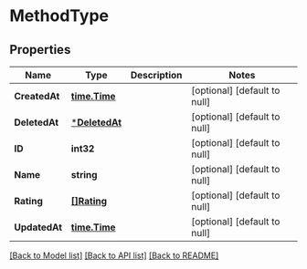 # MethodType

## Properties
Name | Type | Description | Notes
------------ | ------------- | ------------- | -------------
**CreatedAt** | [**time.Time**](time.Time.md) |  | [optional] [default to null]
**DeletedAt** | [***DeletedAt**](DeletedAt.md) |  | [optional] [default to null]
**ID** | **int32** |  | [optional] [default to null]
**Name** | **string** |  | [optional] [default to null]
**Rating** | [**[]Rating**](Rating.md) |  | [optional] [default to null]
**UpdatedAt** | [**time.Time**](time.Time.md) |  | [optional] [default to null]

[[Back to Model list]](../README.md#documentation-for-models) [[Back to API list]](../README.md#documentation-for-api-endpoints) [[Back to README]](../README.md)


